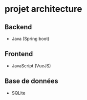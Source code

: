 # projet architecture 

## Backend
- Java (Spring boot)

## Frontend
- JavaScript (VueJS)

## Base de données
- SQLite